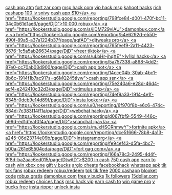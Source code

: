 <a href="https://lookerstudio.google.com/reporting/17e07dd2-2b61-4dbf-9cbe-6054e8225999/page/DjD">cash app atm</a>
<a href="https://lookerstudio.google.com/reporting/1191ca7f-cde4-4727-bb0c-c70d1a3e948b/page/DjD">fort zar com</a>
<a href="https://lookerstudio.google.com/reporting/71f0b455-6579-4929-b2ee-71788a83e209/page/DjD">msp hack com</a>
<a href="https://lookerstudio.google.com/reporting/c058e5e7-a20b-4bc6-9b53-88e01da05119/page/DjD">vip hack msp</a>
<a href="https://lookerstudio.google.com/u/0/reporting/8ff21570-af3e-413e-b374-68ac65176de1/page/HEgDD">kahoot hacks</a>
<a href="https://lookerstudio.google.com/reporting/39e2561f-3fef-4ebc-96ef-8e38f5cf9b22?s=jR93E4AKVHc">rich cashapp</a>
<a href="https://lookerstudio.google.com/reporting/ad23e788-16c6-464e-ac5d-55196e01b681/page/DjD">100 iv snivy</a>
<a href="https://lookerstudio.google.com/reporting/69cdf548-4486-4867-bcfb-38de31e7bdac/page/DjD">cash app $10</a>
<a href="https://lookerstudio.google.com/reporting/798fce84-d001-470f-bc11-34c0b61d1ae6/page/DjD">10 000 robux</a>
<a href="https://lookerstudio.google.com/s/jjDM729vlAU">damonbux.com</a>
<a href="https://lookerstudio.google.com/reporting/54e6292d-e550-490f-89a5-a37a1224b37f/page/aqfAD">djtweaks pro</a>
<a href="https://lookerstudio.google.com/reporting/765feef9-2a11-4423-9676-1c5a5ab26634/page/DjD">freer tiktok</a>
<a href="https://lookerstudio.google.com/s/uLbHr-jhqXE">1v1lol hacks</a>
<a href="https://lookerstudio.google.com/reporting/5a757338-a868-4dd2-87e0-cc70ab03d900/page/DjD">cash app bot</a>
<a href="https://lookerstudio.google.com/reporting/14cce04b-30ab-4bc1-8b6c-1914f1b7ac91?s=q6MQ245tIyw">cash app ssn</a>
<a href="https://lookerstudio.google.com/reporting/75e240a6-e28d-46d4-acf4-e242410c32d3/page/DjD">stimulus app</a>
<a href="https://lookerstudio.google.com/reporting/74ef9a33-1914-4e1f-8345-0dcb9e14d89f/page/DjD">insta looker</a>
<a href="https://lookerstudio.google.com/u/0/reporting/6f970f8b-e6c6-474c-884d-7c383f14ff1a/page/DjD">webchat hack</a>
<a href="https://lookerstudio.google.com/reporting/d067fbf9-5549-446c-a99d-ed1dfeaf0f4a/page/DjD">snapchat ipa</a>
<a href="https://lookerstudio.google.com/s/mJxHSCRhmwY">fortnite apk</a>
<a href="https://lookerstudio.google.com/reporting/dce51666-78b8-4a13-a245-06d23714e09b/page/DjD">instagramorg</a>
<a href="https://lookerstudio.google.com/reporting/fe94ef43-d5fa-4bc7-b00a-261e65504cda/page/DjD">fort gag com</a>
<a href="https://lookerstudio.google.com/reporting/166a78c3-2495-4d4f-8f8d-ba2aac6ed015/page/DtwAD">$200 in cash</a>
<a href="https://lookerstudio.google.com/reporting/3489e97a-e92e-42c6-8c7b-1e3fb00f05f3/page/DjD">750 cash app</a>
<a href="https://lookerstudio.google.com/reporting/5ed2b938-aea4-453d-9aee-2ed466c97e32/page/DjD">earn to cash</a>
<a href="https://lookerstudio.google.com/reporting/37fdf860-54f1-4cc7-a74c-8b87868e1260/page/DjD">win xbox one</a>
<a href="https://lookerstudio.google.com/reporting/75f642a1-f223-4581-843f-5e116b6dea88/page/DjD">gift v bucks</a>
<a href="https://lookerstudio.google.com/reporting/027f208e-dae0-4151-8257-e21d90995f54?s=tUkC-nvOuMA">argio cheats</a>
<a href="https://lookerstudio.google.com/reporting/af6a0747-0525-4808-90fb-e4d3ce096242/page/DjD">facebookhack</a>
<a href="https://lookerstudio.google.com/reporting/1fdf310d-27f9-4312-bf5b-9a4da0f7d8d9/page/DjD">whatsapp apk</a>
<a href="https://lookerstudio.google.com/reporting/819005e4-56a8-49a6-a570-bd1b1cef0bfb/page/DjD">tik tok fans</a>
<a href="https://lookerstudio.google.com/reporting/78b8eddf-44a0-40ba-bd00-29ee57a1c833/page/DjD">robux redeem</a>
<a href="https://lookerstudio.google.com/reporting/e3885bea-1b7e-42e8-a48d-1def558147c3/page/DjD">robux/redeem</a>
<a href="https://lookerstudio.google.com/reporting/19eb4e6e-e2f3-4c72-b2b7-78e418d2349e/page/DjD">tok tik free</a>
<a href="https://lookerstudio.google.com/reporting/488d36d1-ecda-4c78-a964-cb155ceb3290/page/DjD">2000 cashapp</a>
<a href="https://lookerstudio.google.com/reporting/7d2550d8-c913-4442-9527-dae38e94edad/page/DjD">blooket code</a>
<a href="https://lookerstudio.google.com/reporting/fc7b353b-aec3-470e-a9f6-77f6b1516c9b/page/6MgDD">robux gratis</a>
<a href="https://lookerstudio.google.com/s/jjDM729vlAU">damonbux com</a>
<a href="https://lookerstudio.google.com/reporting/1b4b0f66-f623-4db3-8731-fbf228f287f6/page/DjD">free v bucks</a>
<a href="https://lookerstudio.google.com/reporting/2e0dc527-b5d5-4ef5-b374-d9b56ec24168/page/DjD">1k followers</a>
<a href="https://lookerstudio.google.com/reporting/d8d09c5c-cb33-47d3-a22d-06bbf8b48285/page/7wwAD">15dollar.com</a>
<a href="https://lookerstudio.google.com/reporting/15879d56-6ef5-4668-a30c-8ffee9639712/page/DjD">robux redeem</a>
<a href="https://lookerstudio.google.com/s/gu8lmX51OS4">choices hack</a>
<a href="https://lookerstudio.google.com/reporting/ddf97bdf-67a2-4e67-9bba-624b4fb7f6ca/page/DjD">msp hack vip</a>
<a href="https://lookerstudio.google.com/reporting/1cc15c5d-eb80-4d51-9cde-b59f32ed1753/page/DjD">earn cash to</a>
<a href="https://lookerstudio.google.com/reporting/f2eff4c1-b987-491f-b6f1-21a9bf3a52aa/page/DjD">win game pro</a>
<a href="https://lookerstudio.google.com/reporting/2b2812d7-35a0-4c06-a50c-3d1f8b9541c3/page/bpTDD">v bucks free</a>
<a href="https://lookerstudio.google.com/reporting/59a305c9-e9e1-48f0-a630-8e37fb098594/page/DjD">insta ripper</a>
<a href="https://lookerstudio.google.com/reporting/16e8fe46-e3ce-47d2-ad7b-22f04ed8001c/page/DjD">unlock insta</a>
